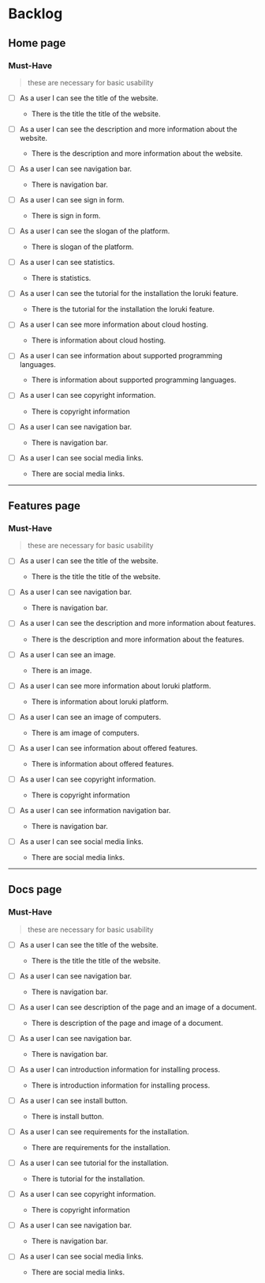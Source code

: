 # Backlog

## Home page

### Must-Have

> these are necessary for basic usability

- [ ] As a user I can see the title of the website.

  - There is the title the title of the website.

- [ ] As a user I can see the description and more information about the
      website.

  - There is the description and more information about the website.

- [ ] As a user I can see navigation bar.

  - There is navigation bar.

- [ ] As a user I can see sign in form.

  - There is sign in form.

- [ ] As a user I can see the slogan of the platform.

  - There is slogan of the platform.

- [ ] As a user I can see statistics.

  - There is statistics.

- [ ] As a user I can see the tutorial for the installation the loruki feature.

  - There is the tutorial for the installation the loruki feature.

- [ ] As a user I can see more information about cloud hosting.

  - There is information about cloud hosting.

- [ ] As a user I can see information about supported programming languages.

  - There is information about supported programming languages.

- [ ] As a user I can see copyright information.

  - There is copyright information

- [ ] As a user I can see navigation bar.

  - There is navigation bar.

- [ ] As a user I can see social media links.

  - There are social media links.

---

## Features page

### Must-Have

> these are necessary for basic usability

- [ ] As a user I can see the title of the website.

  - There is the title the title of the website.

- [ ] As a user I can see navigation bar.

  - There is navigation bar.

- [ ] As a user I can see the description and more information about features.

  - There is the description and more information about the features.

- [ ] As a user I can see an image.

  - There is an image.

- [ ] As a user I can see more information about loruki platform.

  - There is information about loruki platform.

- [ ] As a user I can see an image of computers.

  - There is am image of computers.

- [ ] As a user I can see information about offered features.

  - There is information about offered features.

- [ ] As a user I can see copyright information.

  - There is copyright information

- [ ] As a user I can see information navigation bar.

  - There is navigation bar.

- [ ] As a user I can see social media links.

  - There are social media links.

---

## Docs page

### Must-Have

> these are necessary for basic usability

- [ ] As a user I can see the title of the website.

  - There is the title the title of the website.

- [ ] As a user I can see navigation bar.

  - There is navigation bar.

- [ ] As a user I can see description of the page and an image of a document.

  - There is description of the page and image of a document.

- [ ] As a user I can see navigation bar.

  - There is navigation bar.

- [ ] As a user I can introduction information for installing process.

  - There is introduction information for installing process.

- [ ] As a user I can see install button.

  - There is install button.

- [ ] As a user I can see requirements for the installation.

  - There are requirements for the installation.

- [ ] As a user I can see tutorial for the installation.

  - There is tutorial for the installation.

- [ ] As a user I can see copyright information.

  - There is copyright information

- [ ] As a user I can see navigation bar.

  - There is navigation bar.

- [ ] As a user I can see social media links.

  - There are social media links.

